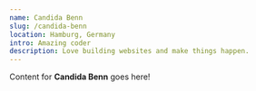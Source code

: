 ```yaml
---
name: Candida Benn
slug: /candida-benn
location: Hamburg, Germany
intro: Amazing coder
description: Love building websites and make things happen.
---
```

Content for **Candida Benn** goes here!